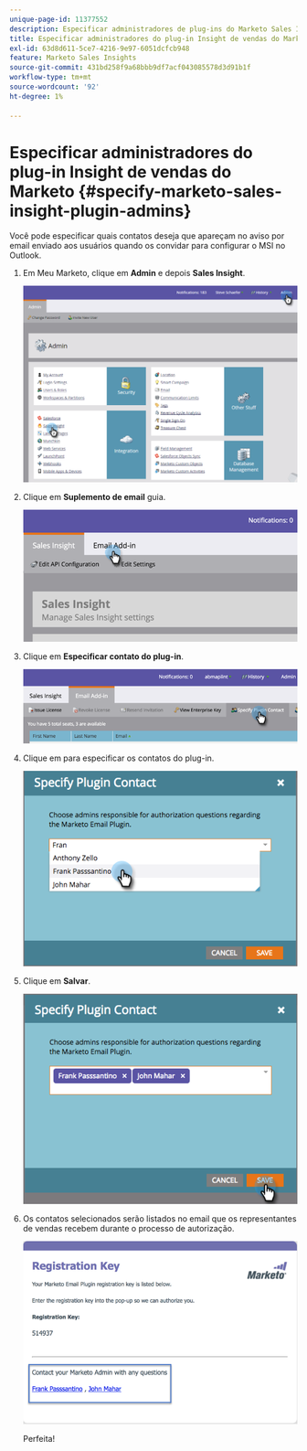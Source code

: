 ```yaml
---
unique-page-id: 11377552
description: Especificar administradores de plug-ins do Marketo Sales Insight - Documentação do Marketo - Documentação do produto
title: Especificar administradores do plug-in Insight de vendas do Marketo
exl-id: 63d8d611-5ce7-4216-9e97-6051dcfcb948
feature: Marketo Sales Insights
source-git-commit: 431bd258f9a68bbb9df7acf043085578d3d91b1f
workflow-type: tm+mt
source-wordcount: '92'
ht-degree: 1%

---
```


# Especificar administradores do plug-in Insight de vendas do Marketo {#specify-marketo-sales-insight-plugin-admins}

Você pode especificar quais contatos deseja que apareçam no aviso por email enviado aos usuários quando os convidar para configurar o MSI no Outlook.

1. Em Meu Marketo, clique em **Admin** e depois **Sales Insight**.

   ![](assets/image2016-7-25-14-3a12-3a59.png)

1. Clique em **Suplemento de email** guia.

   ![](assets/image2016-7-25-14-3a2-3a53.png)

1. Clique em **Especificar contato do plug-in**.

   ![](assets/image2016-7-25-14-3a7-3a27.png)

1. Clique em para especificar os contatos do plug-in.

   ![](assets/image2016-8-25-11-3a21-3a38.png)

1. Clique em **Salvar**.

   ![](assets/image2016-8-25-11-3a17-3a7.png)

1. Os contatos selecionados serão listados no email que os representantes de vendas recebem durante o processo de autorização.

   ![](assets/image2016-8-25-11-3a33-3a33.png)

   Perfeita!
